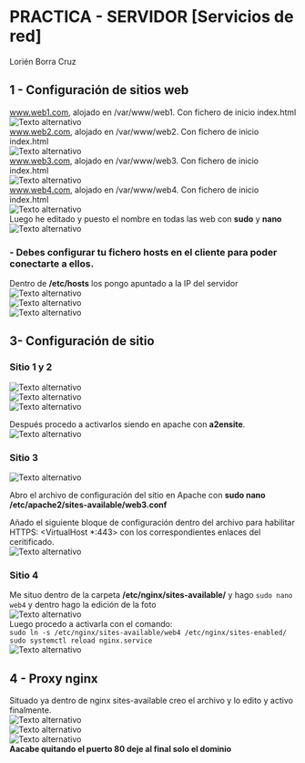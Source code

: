 
# PRACTICA - SERVIDOR [Servicios de red]

Lorién Borra Cruz

## 1 - Configuración de sitios web

www.web1.com, alojado en /var/www/web1. Con fichero de inicio index.html<br>
![Texto alternativo](./imagenes/web1config.png)<br>
www.web2.com, alojado en /var/www/web2. Con fichero de inicio index.html<br>
![Texto alternativo](./imagenes/web2config.png)<br>
www.web3.com, alojado en /var/www/web3. Con fichero de inicio index.html<br>
![Texto alternativo](./imagenes/web3config.png)<br>
www.web4.com, alojado en /var/www/web4. Con fichero de inicio index.html<br>
![Texto alternativo](./imagenes/web4config.png)<br>
Luego he editado y puesto el nombre en todas las web con **sudo** y **nano**
![Texto alternativo](./imagenes/nombreenwebs.png)<br>

### - Debes configurar tu fichero hosts en el cliente para poder conectarte a ellos.
Dentro de **/etc/hosts** los pongo apuntado a la IP del servidor<br>
![Texto alternativo](./imagenes/sudoHosts.png)<br>
![Texto alternativo](./imagenes/dominiosHosts.png)<br>
![Texto alternativo](./imagenes/hostsServer.png)<br>

## 3- Configuración de sitio

### Sitio 1 y 2
![Texto alternativo](./imagenes/terminalconf12.png)<br>
![Texto alternativo](./imagenes/daat1.png)<br>
![Texto alternativo](./imagenes/daat2.png)<br>

Después procedo a activarlos siendo en apache con **a2ensite**.<br>
![Texto alternativo](./imagenes/activacionApache.png)<br>

### Sitio 3 
![Texto alternativo](./imagenes/http1.png)<br>

Abro el archivo de configuración del sitio en Apache con **sudo nano /etc/apache2/sites-available/web3.conf**

Añado el siguiente bloque de configuración dentro del archivo para habilitar HTTPS: <VirtualHost *:443> con los correspondientes enlaces del ceritificado.<br>
![Texto alternativo](./imagenes/final.png)<br>

### Sitio 4

Me situo dentro de la carpeta  **/etc/nginx/sites-available/** y hago `sudo nano web4` y dentro hago la edición de la foto<br>
![Texto alternativo](./imagenes/web4data.png)<br>
Luego procedo a activarla con el comando:<br> `sudo ln -s /etc/nginx/sites-available/web4 /etc/nginx/sites-enabled/` <br> `sudo systemctl reload nginx.service`<br>
![Texto alternativo](./imagenes/activacionweb4.png)<br>


## 4 - Proxy nginx
Situado ya dentro de nginx sites-available creo el archivo y lo edito y activo finalmente.<br>
![Texto alternativo](./imagenes/inversocomando.png)<br>
![Texto alternativo](./imagenes/inversoData.png)<br>
![Texto alternativo](./imagenes/activoproxy.png)<br>
**Aacabe quitando el puerto 80 deje al final solo el dominio**


